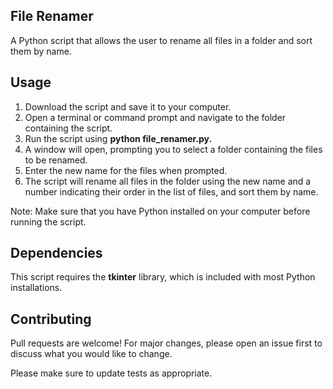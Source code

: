 ## File Renamer
A Python script that allows the user to rename all files in a folder and sort them by name.

##  Usage
1. Download the script and save it to your computer.
2. Open a terminal or command prompt and navigate to the folder containing the script.
3. Run the script using **python file_renamer.py.**
4. A window will open, prompting you to select a folder containing the files to be renamed.
5. Enter the new name for the files when prompted.
6. The script will rename all files in the folder using the new name and a number indicating their order in the list of files, and sort them by name.

Note: Make sure that you have Python installed on your computer before running the script.

## Dependencies
This script requires the **tkinter** library, which is included with most Python installations.

## Contributing
Pull requests are welcome! For major changes, please open an issue first to discuss what you would like to change.

Please make sure to update tests as appropriate.
